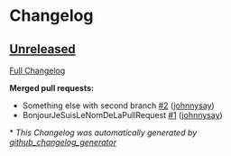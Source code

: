 # Changelog

## [Unreleased](https://github.com/johnnysay/tryChangelog/tree/HEAD)

[Full Changelog](https://github.com/johnnysay/tryChangelog/compare/0798b59b6659e003184ec3eb8fd1ccbbd86e84b5...HEAD)

**Merged pull requests:**

- Something else with second branch [\#2](https://github.com/johnnysay/tryChangelog/pull/2) ([johnnysay](https://github.com/johnnysay))
- BonjourJeSuisLeNomDeLaPullRequest [\#1](https://github.com/johnnysay/tryChangelog/pull/1) ([johnnysay](https://github.com/johnnysay))



\* *This Changelog was automatically generated by [github_changelog_generator](https://github.com/github-changelog-generator/github-changelog-generator)*
